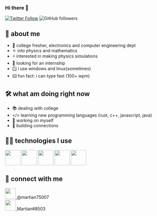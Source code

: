 ### Hi there 👋
[![Twitter Follow](https://img.shields.io/twitter/follow/martian75007?label=Follow)](https://twitter.com/intent/follow?screen_name=martian75007)
![GitHub followers](https://img.shields.io/github/followers/Martian-dev?label=Follow&style=social)

## 👦 about me
- 🏫 college fresher, electronics and computer engineering dept
- ⚛️ into physics and mathematics
- ⚡ interested in making physics simulations
- 👀 looking for an internship
- 🪟 i use windows and linux(sometimes)
- ⌨️ fun fact: i can type fast (100+ wpm)

## 🛠️ what am doing right now
- 📚 dealing with college
- </> learning new programming languages (rust, c++, javascript, java)
- 💪 working on myself
- 🤝 building connections

## 👨‍💻 technologies I use
<img src="https://user-images.githubusercontent.com/68557696/149619691-6ae25701-986e-4e7d-907b-8f4a5940765f.png" width="50px"></img>
<img src="https://user-images.githubusercontent.com/68557696/149619883-cfd6d773-0f9f-41e3-9c71-0ddd96bec364.png" width="50px"></img>
<img src="https://user-images.githubusercontent.com/68557696/149619832-387a1dc8-2e21-4ef6-aa10-77638e3fce2c.png" width="50px"></img>
<img src="https://user-images.githubusercontent.com/68557696/149619848-f333a745-c932-4dae-9915-a7e7d38a8f47.png" width="50px"></img>
<img src="https://user-images.githubusercontent.com/68557696/149619902-6c39bd93-9494-44a4-91f9-e9b6d2139899.png" width="50px"></img>
<br>

## 🤝 connect with me
<a href="https://twitter.com/martian75007">
<img src="https://user-images.githubusercontent.com/68557696/149621771-ccfdd725-d194-42d6-9668-f73d2043b6c4.png" width="35px">
</a> @martian75007<br>
<a href="https://discordapp.com/users/715811320728911902\">
<img src="https://user-images.githubusercontent.com/68557696/149622003-e6fa233e-125b-4a77-a26d-1a27b053a3c2.png" width="35px">
</a> Martian#8503<br>
